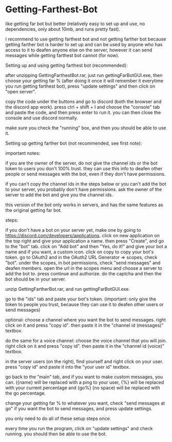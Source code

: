 # Getting-Farthest-Bot
like getting far bot but better (relatively easy to set up and use, no dependencies, only about 10mb, and runs pretty fast).

I recommend to use getting farthest bot and not getting farther bot because getting farther bot is harder to set up and can be used by anyone who has access to it to deafen anyone else on the server, however it can send messages while getting farthest bot cannot (for now).

Setting up and using getting farthest bot (recommended):

after unzipping GettingFarthestBot.rar, just run gettingFarBotGUI.exe, then choose your getting far % (after doing it once it will remember it everytime you run getting farthest bot), press "update settings" and then click on "open server".

copy the code under the buttons and go to discord (both the browser and the discord app work). press ctrl + shift + I and choose the "console" tab and paste the code, and then press enter to run it. you can then close the console and use discord normally.

make sure you check the "running" box, and then you should be able to use it.

Setting up getting farther bot (not recommended, see first note):

important notes:

if you are the owner of the server, do not give the channel ids or the bot token to users you don't 100% trust. they can use this info to deafen other people or send messages with the bot, even if they don't have permissions.

if you can't copy the channel ids in the steps below or you can't add the bot to your server, you probably don't have permissions. ask the owner of the server to add the bot and give you the channel ids.

this version of the bot only works in servers, and has the same features as the original getting far bot.

steps:

if you don't have a bot on your server yet, make one by going to https://discord.com/developers/applications. click on new application on the top right and give your application a name. then press "Create", and go to the "bot" tab. click on "Add bot" and then "Yes, do it!" and give your bot a name and if you want, a custom icon. click on copy to copy your bot's token. go to OAuth2 and in the OAuth2 URL Generator => scopes, check "bot". under the scopes, in bot permissions, check "send messages" and deafen members. open the url in the scopes menu and choose a server to add the bot to. press continue and authorize. do the captcha and then the bot should be in your server.

unzip GettingFartherBot.rar, and run gettingFarBotGUI.exe.

go to the "ids" tab and paste your bot's token. (important: only give the token to people you trust, because they can use it to deafen other users or send messages)

optional: choose a channel where you want the bot to send messages. right click on it and press "copy id". then paste it in the "channel id (messages)" textbox.

do the same for a voice channel: choose the voice channel that you will join. right click on it and press "copy id". then paste it in the "channel id (voice)" textbox.

in the server users (on the right), find yourself and right click on your user. press "copy id" and paste it into the "your user id" textbox.

go back to the "main" tab, and if you want to make custom messages, you can. ({name} will be replaced with a ping to your user, {%} will be replaced with your current percentage and {go%} (no space) will be replaced with the go percentage.

change your getting far % to whatever you want, check "send messages at go" if you want the bot to send messages, and press update settings.

you only need to do all of these setup steps once.

every time you run the program, click on "update settings" and check running. you should then be able to use the bot.
